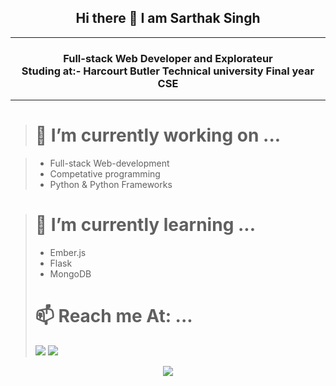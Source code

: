 <div align="center"> <h2>Hi there 👋 I am Sarthak Singh </h2> <hr>
<h3>Full-stack Web Developer and Explorateur <br>
  Studing at:- Harcourt Butler Technical university Final year CSE</h3> <hr>

</div>

<!--
**SARTHAK1SINGH/SARTHAK1SINGH** is a ✨ _special_ ✨ repository because its `README.md` (this file) appears on your GitHub profile.

Here are some ideas to get you started:



- 👯 I’m looking to collaborate on ...
- 🤔 I’m looking for help with ...
- 💬 Ask me about ...

- 😄 Pronouns: ...
- ⚡ Fun fact: ...
-->

> # 🔭 I’m currently working on ... <br>

> - Full-stack Web-development
> - Competative programming
> - Python & Python Frameworks 

> # 🌱 I’m currently learning ... <br>
> - Ember.js
> - Flask
> - MongoDB 
> # 📫 Reach me At: ...
>  [<img src="https://i.ibb.co/grgTybj/iconfinder-Rounded-Linkedin2-svg-5282542.png">](https://www.linkedin.com/in/sarthak-singh-310752185/)  [<img src="https://i.ibb.co/HKJk3PZ/iconfinder-147-Gmail-logo-logos-4373722.png">](mailto:singhsarthak399@gmail.com)

<p align="center" >
  <a href="https://github.com/anuraghazra/github-readme-stats"> 
    <img  src="https://github-readme-stats.vercel.app/api?username=SARTHAK1SINGH&&show_icons=true"/>
  </a>
</p>

